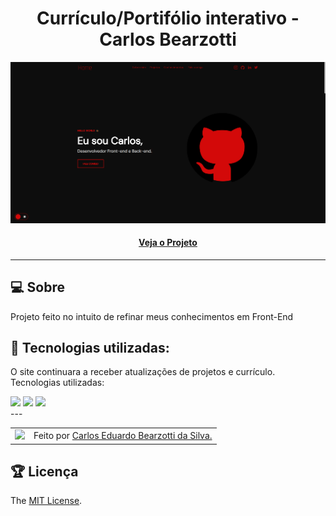 <h1 align="center">Currículo/Portifólio interativo - Carlos  Bearzotti</h1>

![Imagem do projeto finalizado](assets/images/projects/portFinal.png)

<h4 align="center"><a href="https://curriculo-lemon-mu.vercel.app">Veja o Projeto</a></h4>

---

## 💻 Sobre

Projeto feito no intuito de refinar meus conhecimentos em Front-End

## 🧠 Tecnologias utilizadas:

O site continuara a receber atualizações de projetos e currículo. Tecnologias utilizadas:

<div>
    <img src="https://img.shields.io/badge/HTML5-E34F26?style=for-the-badge&logo=html5&logoColor=white" />
    <img src="https://img.shields.io/badge/CSS3-1572B6?style=for-the-badge&logo=css3&logoColor=white" />
    <img src="https://img.shields.io/badge/JavaScript-F7DF1E?style=for-the-badge&logo=javascript&logoColor=black" />
</div>
---

<table>
  <tr>
    <td>
      <img src="https://github.com/carlosbearzotti.png" width="100px" />
    <td>
      Feito por <a href="https://github.com/carlosbearzotti">Carlos Eduardo Bearzotti da Silva.</a>
    </td>
  </tr>
</table>

## 🏆 Licença

The [MIT License](./LICENSE).